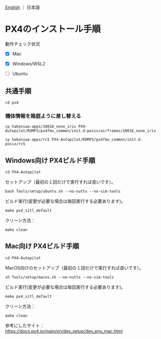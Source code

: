 [English](README.md) ｜ 日本語

# PX4のインストール手順

動作チェック状況

- [X] Mac
- [X] Windows/WSL2
- [ ] Ubuntu


## 共通手順


```
cd px4
```


### 機体情報を箱庭ように差し替える

```
cp hakoniwa-apps/10016_none_iris PX4-Autopilot/ROMFS/px4fmu_common/init.d-posix/airframes/10016_none_iris 
```

```
cp hakoniwa-apps/rcS PX4-Autopilot/ROMFS/px4fmu_common/init.d-posix/rcS
```

## Windows向け PX4ビルド手順

```
cd PX4-Autopilot 
```

セットアップ（最初の１回だけで実行すれば良いです）。

```
bash Tools/setup/ubuntu.sh --no-nuttx --no-sim-tools
```

ビルド実行(変更が必要な場合は毎回実行する必要あります)。

```
make px4_sitl_default
```

クリーン方法：

```
make clean
```


## Mac向け PX4ビルド手順

```
cd PX4-Autopilot 
```

MacOS向けのセットアップ（最初の１回だけで実行すれば良いです）。

```
sh Tools/setup/macos.sh --no-nuttx --no-sim-tools
```

ビルド実行(変更が必要な場合は毎回実行する必要あります)。

```
make px4_sitl_default
```


クリーン方法：

```
make clean
```

参考にしたサイト：https://docs.px4.io/main/en/dev_setup/dev_env_mac.html
